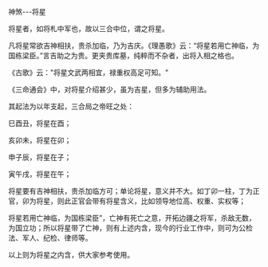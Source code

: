 神煞---将星

将星者，如将札中军也，故以三合中位，谓之将星。

凡将星常欲吉神相扶，贵杀加临，乃为吉庆。《理愚歌》云：“将星若用亡神临，为国栋梁臣。”言吉助之为贵。更夹贵库墓，纯粹而不杂者，出将入相之格也。

《古歌》云："将星文武两相宜，禄重权高足可知。"

《三命通会》中，对将星介绍甚少，虽为吉星，但多为辅助用法。

其起法为以年支起，三合局之帝旺之处：

巳酉丑，将星在酉；

亥卯未，将星在卯；

申子辰，将星在子；

寅午戌，将星在午；

将星要有吉神相扶，贵杀加临方可；单论将星，意义并不大。如丁卯一柱，丁为正官，卯为将星，则此正官会带有将星含义，比如领导地位高、权重、实权等；

将星若用亡神临，为国栋梁臣”，亡神有死亡之意，开拓边疆之将军，杀敌无数，为国立功；所以将星带了亡神，则有上述内含，现今的行业工作中，则可为公检法、军人、纪检、律师等。

以上则为将星之内含，供大家参考使用。

